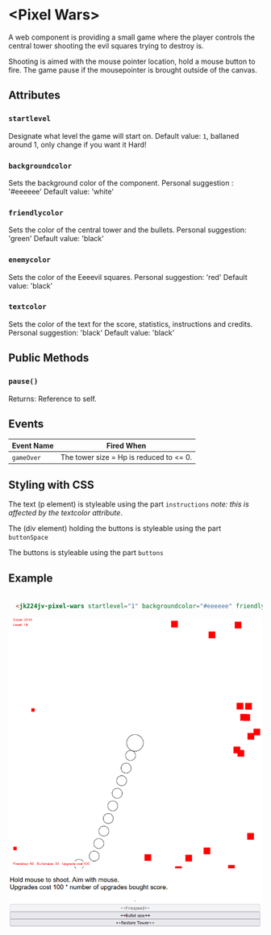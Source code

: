 # &lt;Pixel Wars&gt;

A web component is providing a small game where the player controls the central tower shooting the evil squares trying to destroy is.

Shooting is aimed with the mouse pointer location, hold a mouse button to fire.
The game pause if the mousepointer is brought outside of the canvas.

## Attributes

### `startlevel`

Designate what level the game will start on.
Default value: `1`, ballaned around 1, only change if you want it Hard!

### `backgroundcolor`

Sets the background color of the component.
Personal suggestion : '#eeeeee'
Default value: 'white'

### `friendlycolor`

Sets the color of the central tower and the bullets.
Personal suggestion: 'green'
Default value: 'black'

### `enemycolor`

Sets the color of the Eeeevil squares.
Personal suggestion: 'red'
Default value: 'black'

### `textcolor`

Sets the color of the text for the score, statistics, instructions and credits.
Personal suggestion: 'black'
Default value: 'black'

## Public Methods

### `pause()`
Returns: Reference to self.


## Events

| Event Name | Fired When |
|------------|------------|
| `gameOver` | The tower size = Hp is reduced to <= 0.

## Styling with CSS

The text (p element) is styleable using the part `instructions` *note: this is affected by the textcolor attribute*.

The (div element) holding the buttons is styleable using the part `buttonSpace`

The buttons is styleable using the part `buttons`


## Example

```html

  <jk224jv-pixel-wars startlevel="1" backgroundcolor="#eeeeee" friendlycolor="green" enemycolor="red" textcolor="black"></jk224jv-pixel-wars>

```

![Example of the game](./.readme/screenshot.png)
